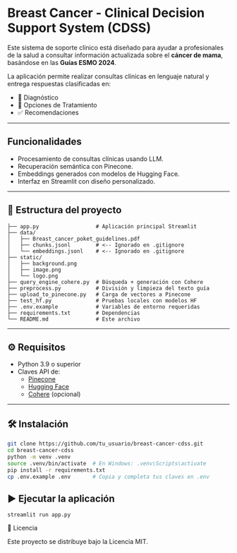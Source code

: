 # Breast Cancer - Clinical Decision Support System (CDSS)

Este sistema de soporte clínico está diseñado para ayudar a profesionales de la salud a consultar información actualizada sobre el **cáncer de mama**, basándose en las **Guías ESMO 2024**.

La aplicación permite realizar consultas clínicas en lenguaje natural y entrega respuestas clasificadas en:

- 📖 Diagnóstico
- 💊 Opciones de Tratamiento
- ✅ Recomendaciones

---

## Funcionalidades

- Procesamiento de consultas clínicas usando LLM.
- Recuperación semántica con Pinecone.
- Embeddings generados con modelos de Hugging Face.
- Interfaz en Streamlit con diseño personalizado.

---

## 📁 Estructura del proyecto

```
├── app.py                  # Aplicación principal Streamlit
├── data/
│   ├── Breast_cancer_poket_guidelines.pdf
│   ├── chunks.jsonl        # <-- Ignorado en .gitignore
│   └── embeddings.jsonl    # <-- Ignorado en .gitignore
├── static/
│   ├── background.png
│   ├── image.png
│   └── logo.png
├── query_engine_cohere.py  # Búsqueda + generación con Cohere
├── preprocess.py           # División y limpieza del texto guía
├── upload_to_pinecone.py   # Carga de vectores a Pinecone
├── test_hf.py              # Pruebas locales con modelos HF
├── .env.example            # Variables de entorno requeridas
├── requirements.txt        # Dependencias
└── README.md               # Este archivo
```
---

## ⚙️ Requisitos

- Python 3.9 o superior
- Claves API de:
  - [Pinecone](https://www.pinecone.io/)
  - [Hugging Face](https://huggingface.co/)
  - [Cohere](https://cohere.com/) (opcional)

---

## 🛠 Instalación

```bash
git clone https://github.com/tu_usuario/breast-cancer-cdss.git
cd breast-cancer-cdss
python -m venv .venv
source .venv/bin/activate  # En Windows: .venv\Scripts\activate
pip install -r requirements.txt
cp .env.example .env       # Copia y completa tus claves en .env
```

## ▶️ Ejecutar la aplicación

```
streamlit run app.py
``` 

📝 Licencia

Este proyecto se distribuye bajo la Licencia MIT.

